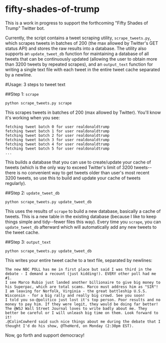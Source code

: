# fifty-shades-of-trump

This is a work in progress to support the forthcoming "Fifty Shades of Trump" Twitter bot. 

Currently, the script contains a tweet scraping utility, `scrape_tweets.py`, which scrapes tweets in batches of 200 (the max allowed by Twitter's GET status API) and stores the raw results into a database. The utility also supports an `update_tweet_db` function for maintaining a database of all tweets that can be continuously updated (allowing the user to obtain more than 3200 tweets by repeated scrapes), and an `output_text` function for writing a single text file with each tweet in the entire tweet cache separated by a newline.

#Usage: 3 steps to tweet text

##Step 1: `scrape`

`python scrape_tweets.py scrape`

This scrapes tweets in batches of 200 (max allowed by Twitter). You'll know it's working when you see:
```
fetching tweet batch 0 for user realdonaldtrump
fetching tweet batch 1 for user realdonaldtrump
fetching tweet batch 2 for user realdonaldtrump
fetching tweet batch 3 for user realdonaldtrump
fetching tweet batch 4 for user realdonaldtrump
fetching tweet batch 5 for user realdonaldtrump
...
```

This builds a database that you can use to create/update your cache of tweets (which is the only way to exceed Twitter's limit of 3200 tweets--there is no convenient way to get tweets older than user's most recent 3200 tweets, so use this to build and update your cache of tweets regularly).

##Step 2: `update_tweet_db`

`python scrape_tweets.py update_tweet_db`

This uses the results of `scrape` to build a new database, basically a cache of tweets. This is a new table in the existing database (because I like to keep things simple and tidy--fewer files this way). Every time you `scrape`, you can `update_tweet_db` afterward which will automatically add any new tweets to the tweet cache. 

##Step 3: `output_text`

`python scrape_tweets.py update_tweet_db`

This writes your entire tweet cache to a text file, separated by newlines:

```
The new NBC POLL has me in first place but said I was third in the debate - I demand a recount (just kidding!). EVERY other poll had me #1.  
I see Marco Rubio just landed another billionaire to give big money to his Superpac, which are total scams. Marco must address him as "SIR"!  
I am leaving for Norfolk, Virginia - the great battleship U.S.S. Wisconsin - for a big rally and really big crowd. See you soon!  
I told you so-@politico just lost it's top person. Poor results and no money to pay him. If they were legit, they would be doing far better!  
The @WSJ Wall Street Journal loves to write badly about me. They better be careful or I will unleash big time on them. Look forward to it!  
.@ColinCowherd said such nice things about me during the debate that I thought I'd do his show, @TheHerd, on Monday (2:30pm EST). 
```


Now, go forth and support democracy! 

